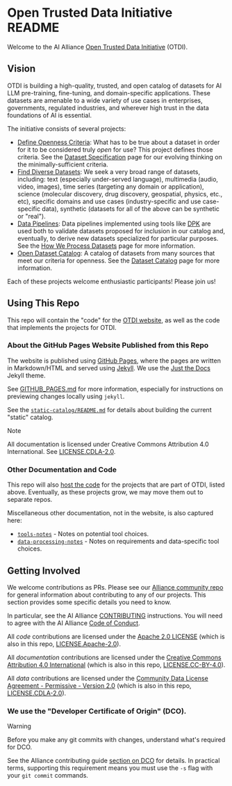 # Open Trusted Data Initiative README

Welcome to the AI Alliance [Open Trusted Data Initiative](https://the-ai-alliance.github.io/open-trusted-data-initiative/) (OTDI).

## Vision

OTDI is building a high-quality, trusted, and open catalog of datasets for AI LLM pre-training, fine-tuning, and domain-specific applications. These datasets are amenable to a wide variety of use cases in enterprises, governments, regulated industries, and wherever high trust in the data foundations of AI is essential.

The initiative consists of several projects:

* [Define Openness Criteria](https://github.com/orgs/The-AI-Alliance/projects/28/views/1?filterQuery=label%3A%22dataset+requirements%22): What has to be true about a dataset in order for it to be considered truly _open_ for use? This project defines those criteria. See the [Dataset Specification](https://the-ai-alliance.github.io/open-trusted-data-initiative/dataset-requirements/) page for our evolving thinking on the minimally-sufficient criteria.
* [Find Diverse Datasets](https://github.com/orgs/The-AI-Alliance/projects/28/views/1?filterQuery=label%3A%22diverse+datasets%22): We seek a very broad range of datasets, including: text (especially under-served language), multimedia (audio, video, images), time series (targeting any domain or application), science (molecular discovery, drug discovery, geospatial, physics, etc., etc), specific domains and use cases (industry-specific and use case-specific data), synthetic (datasets for all of the above can be synthetic or "real").
* [Data Pipelines](https://github.com/orgs/The-AI-Alliance/projects/28/views/1?filterQuery=label%3A%22data+pipelines%22): Data pipelines implemented using tools like [DPK](https://github.com/The-AI-Alliance/dpk-alliance) are used both to validate datasets proposed for inclusion in our catalog and, eventually, to derive new datasets specialized for particular purposes. See the [How We Process Datasets](https://the-ai-alliance.github.io/open-trusted-data-initiative/our-processing/) page for more information.
* [Open Dataset Catalog](https://github.com/orgs/The-AI-Alliance/projects/28/views/1?filterQuery=label%3A%22dataset+catalog%22): A catalog of datasets from many sources that meet our criteria for openness. See the [Dataset Catalog](https://the-ai-alliance.github.io/open-trusted-data-initiative/catalog/) page for more information.

Each of these projects welcome enthusiastic participants! Please join us!

## Using This Repo

This repo will contain the "code" for the [OTDI website](https://the-ai-alliance.github.io/open-trusted-data-initiative/), as well as the code that implements the projects for OTDI.

### About the GitHub Pages Website Published from this Repo

The website is published using [GitHub Pages](https://pages.github.com/), where the pages are written in Markdown/HTML and served using [Jekyll](https://github.com/jekyll/jekyll). We use the [Just the Docs](https://just-the-docs.github.io/just-the-docs/) Jekyll theme.

See [GITHUB_PAGES.md](GITHUB_PAGES.md) for more information, especially for instructions on  previewing changes locally using `jekyll`.

See the [`static-catalog/README.md`](static_catalog) for details about building the current "static" catalog.

> [!NOTE]
> All documentation is licensed under Creative Commons Attribution 4.0 International. See [LICENSE.CDLA-2.0](LICENSE.CDLA-2.0).

### Other Documentation and Code

This repo will also [host the code](code) for the projects that are part of OTDI, listed above. Eventually, as these projects grow, we may move them out to separate repos. 

Miscellaneous other documentation, not in the website, is also captured here:

* [`tools-notes`](tools-notes) - Notes on potential tool choices.
* [`data-processing-notes`](data-processing-notes) - Notes on requirements and data-specific tool choices.

## Getting Involved

We welcome contributions as PRs. Please see our [Alliance community repo](https://github.com/The-AI-Alliance/community/) for general information about contributing to any of our projects. This section provides some specific details you need to know.

In particular, see the AI Alliance [CONTRIBUTING](https://github.com/The-AI-Alliance/community/blob/main/CONTRIBUTING.md) instructions. You will need to agree with the AI Alliance [Code of Conduct](https://github.com/The-AI-Alliance/community/blob/main/CODE_OF_CONDUCT.md).

All _code_ contributions are licensed under the [Apache 2.0 LICENSE](https://github.com/The-AI-Alliance/community/blob/main/LICENSE.Apache-2.0) (which is also in this repo, [LICENSE.Apache-2.0](LICENSE.Apache-2.0)).

All _documentation_ contributions are licensed under the [Creative Commons Attribution 4.0 International](https://github.com/The-AI-Alliance/community/blob/main/LICENSE.CC-BY-4.0) (which is also in this repo, [LICENSE.CC-BY-4.0](LICENSE.CC-BY-4.0)).

All _data_ contributions are licensed under the [Community Data License Agreement - Permissive - Version 2.0](https://github.com/The-AI-Alliance/community/blob/main/LICENSE.CDLA-2.0) (which is also in this repo, [LICENSE.CDLA-2.0](LICENSE.CDLA-2.0)).

### We use the "Developer Certificate of Origin" (DCO).

> [!WARNING]
> Before you make any git commits with changes, understand what's required for DCO.

See the Alliance contributing guide [section on DCO](https://github.com/The-AI-Alliance/community/blob/main/CONTRIBUTING.md#developer-certificate-of-origin) for details. In practical terms, supporting this requirement means you must use the `-s` flag with your `git commit` commands.

